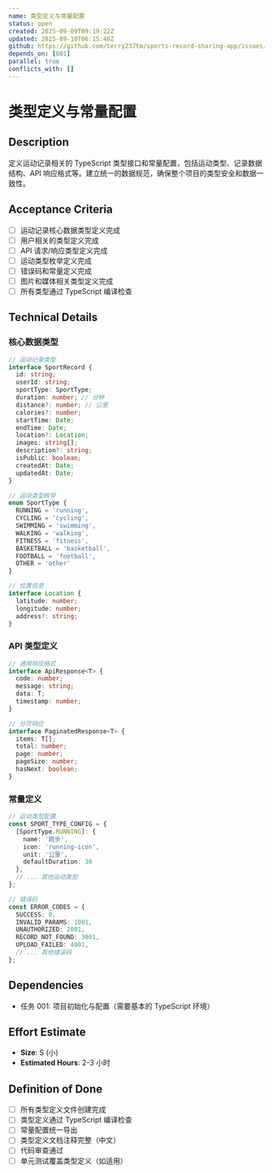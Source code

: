 ```yaml
---
name: 类型定义与常量配置
status: open
created: 2025-09-09T09:19:22Z
updated: 2025-09-10T06:15:48Z
github: https://github.com/terry237tm/sports-record-sharing-app/issues/4
depends_on: [001]
parallel: true
conflicts_with: []
---
```


# 类型定义与常量配置

## Description
定义运动记录相关的 TypeScript 类型接口和常量配置，包括运动类型、记录数据结构、API 响应格式等。建立统一的数据规范，确保整个项目的类型安全和数据一致性。

## Acceptance Criteria
- [ ] 运动记录核心数据类型定义完成
- [ ] 用户相关的类型定义完成
- [ ] API 请求/响应类型定义完成
- [ ] 运动类型枚举定义完成
- [ ] 错误码和常量定义完成
- [ ] 图片和媒体相关类型定义完成
- [ ] 所有类型通过 TypeScript 编译检查

## Technical Details

### 核心数据类型
```typescript
// 运动记录类型
interface SportRecord {
  id: string;
  userId: string;
  sportType: SportType;
  duration: number; // 分钟
  distance?: number; // 公里
  calories?: number;
  startTime: Date;
  endTime: Date;
  location?: Location;
  images: string[];
  description?: string;
  isPublic: boolean;
  createdAt: Date;
  updatedAt: Date;
}

// 运动类型枚举
enum SportType {
  RUNNING = 'running',
  CYCLING = 'cycling',
  SWIMMING = 'swimming',
  WALKING = 'walking',
  FITNESS = 'fitness',
  BASKETBALL = 'basketball',
  FOOTBALL = 'football',
  OTHER = 'other'
}

// 位置信息
interface Location {
  latitude: number;
  longitude: number;
  address?: string;
}
```

### API 类型定义
```typescript
// 通用响应格式
interface ApiResponse<T> {
  code: number;
  message: string;
  data: T;
  timestamp: number;
}

// 分页响应
interface PaginatedResponse<T> {
  items: T[];
  total: number;
  page: number;
  pageSize: number;
  hasNext: boolean;
}
```

### 常量定义
```typescript
// 运动类型配置
const SPORT_TYPE_CONFIG = {
  [SportType.RUNNING]: {
    name: '跑步',
    icon: 'running-icon',
    unit: '公里',
    defaultDuration: 30
  },
  // ... 其他运动类型
};

// 错误码
const ERROR_CODES = {
  SUCCESS: 0,
  INVALID_PARAMS: 1001,
  UNAUTHORIZED: 2001,
  RECORD_NOT_FOUND: 3001,
  UPLOAD_FAILED: 4001,
  // ... 其他错误码
};
```

## Dependencies
- 任务 001: 项目初始化与配置（需要基本的 TypeScript 环境）

## Effort Estimate
- **Size**: S (小)
- **Estimated Hours**: 2-3 小时

## Definition of Done
- [ ] 所有类型定义文件创建完成
- [ ] 类型定义通过 TypeScript 编译检查
- [ ] 常量配置统一导出
- [ ] 类型定义文档注释完整（中文）
- [ ] 代码审查通过
- [ ] 单元测试覆盖类型定义（如适用）
